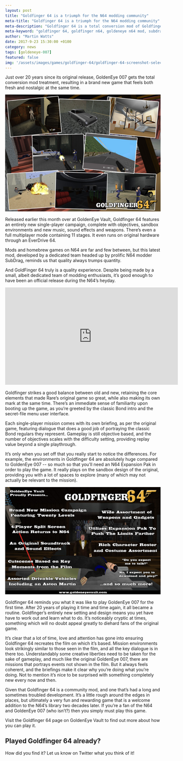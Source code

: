 ```yaml
---
layout: post
title: "Goldfinger 64 is a triumph for the N64 modding community"
meta-title: "Goldfinger 64 is a triumph for the N64 modding community"
meta-description: "Goldfinger 64 is a total conversion mod of Goldfinger 64, offering a brand new campaign and multiplayer features, and you need to play it!"
meta-keyword: "goldfinger 64, goldfinger n64, goldeneye n64 mod, subdrag"
author: "Martin Watts"
date: 2017-9-23 15:30:00 +0100
category: news
tags: [goldeneye-007]
featured: false
img: '/assets/images/games/goldfinger-64/goldfinger-64-screenshot-selection.jpg'
---
```

Just over 20 years since its original release, GoldenEye 007 gets the total conversion mod treatment, resulting in a brand new game that feels both fresh and nostalgic at the same time.

![Highlights from GoldFinger 64 for the Nintendo 64](/assets/images/games/goldfinger-64/goldfinger-64-screenshot-selection.jpg)

Released earlier this month over at GoldenEye Vault, Goldfinger 64 features an entirely new single-player campaign, complete with objectives, sandbox environments and new music, sound effects and weapons. There’s even a full multiplayer mode containing 11 stages. It even runs on original hardware through an EverDrive 64.

Mods and homebrew games on N64 are far and few between, but this latest mod, developed by a dedicated team headed up by prolific N64 modder SubDrag, reminds us that quality always trumps quantity.

And GoldFinger 64 truly is a quality experience. Despite being made by a small, albeit dedicated team of modding enthusiasts, it’s good enough to have been an official release during the N64’s heyday.

<iframe width="560" height="315" src="https://www.youtube.com/embed/5aJZgB8j3Gw" frameborder="0" allowfullscreen></iframe>

Goldfinger strikes a good balance between old and new, retaining the core elements that made Rare’s original game so great, while also making its own mark at the same time. There’s an immediate sense of familiarity upon booting up the game, as you’re greeted by the classic Bond intro and the secret-file menu user interface.

Each single-player mission comes with its own briefing, as per the original game, featuring dialogue that does a good job of portraying the classic Bond regulars they represent. Gameplay is still objective based, and the number of objectives scales with the difficulty setting, providing replay value beyond a single playthrough.

It’s only when you set off that you really start to notice the differences. For example, the environments in Goldfinger 64 are absolutely huge compared to GoldenEye 007 -- so much so that you’ll need an N64 Expansion Pak in order to play the game. It really plays on the sandbox design of the original, providing you with a lot of spaces to explore (many of which may not actually be relevant to the mission).

![Goldfinger 64 for N64 promo screenshot highlighting features](/assets/images/games/goldfinger-64/goldfinger-64-features.jpg)

Goldfinger 64 reminds you what it was like to play GoldenEye 007 for the first time. After 20 years of playing it time and time again, it all became a routine. Goldfinger’s entirely new setting and design means you yet have have to work out and learn what to do. It’s noticeably cryptic at times, something which will no doubt appeal greatly to diehard fans of the original game.

It’s clear that a lot of time, love and attention has gone into ensuring Goldfinger 64 recreates the film on which it’s based. Mission environments look strikingly similar to those seen in the film, and all the key dialogue is in there too. Understandably some creative liberties need to be taken for the sake of gameplay, and much like the original GoldenEye 007, there are missions that portrays events not shown in the film. But it always feels coherent, and the briefings make it clear why you’re doing what you’re doing. Not to mention it’s nice to be surprised with something completely new every now and then.

Given that Goldfinger 64 is a community mod, and one that’s had a long and sometimes troubled development. It’s a little rough around the edges in places, but ultimately a very fun and rewarding game that is a welcome addition to the N64’s library two decades later. If you’re a fan of the N64 and GoldenEye 007 (who isn’t?) then you simply must play this game. 

Visit the Goldfinger 64 page on GoldenEye Vault to find out more about how you can play it.

## Played Goldfinger 64 already? ## 

How did you find it? Let us know on Twitter what you think of it!
